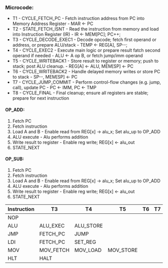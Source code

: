### Microcode:

<ul>
    <li> T1 - CYCLE_FETCH_PC        - Fetch instruction address from PC into Memory Address Register - MAR <- PC
    <li> T2 - STATE_FETCH_ISNT      - Read the instruction from memory and load into Instruction Register (IR) - IR <- MEM[PC]; PC++;
    <li> T3 - CYCLE_DECODE_EXEC1    - Decode opcode; fetch first operand or address, or prepare ALU/stack - TEMP <- REG[A], SP--;
    <li> T4 - CYCLE_EXEC2           - Execute main logic or prepare result fatch second operand if needed - ALU <- A op B, or fetch jump/imm operand
    <li> T5 - CYCLE_WRITEBACK1      - Store result to register or memory; push to stack; post ALU cleanup. - REG[A] <- ALU, MEM[SP] <- PC
    <li> T6 - CYCLE_WRITEBACK2      - Handle delayed memory writes or store PC to stack - SP--, MEM[SP] <- PC
    <li> T7 - CYCLE_JUMP_COMMIT     - Perform control-flow changes (e.g. jump, call), update PC - PC <- IMM, PC <- TMP
    <li> T8 - CYCLE_FINAL           - Final cleanup; ensure all registers are stable; prepare for next instruction
</ul>

#### OP_ADD:
<ol>
    <li> Fetch PC
    <li> Fetch instruction
    <li> Load A and B - Enable read from REG[x] -> alu_x; Set alu_up to OP_ADD
    <li> ALU execute - Alu performs addition
    <li> Write result to register - Enable reg write; REG[x] <- alu_out
    <li> STATE_NEXT
</ol>

#### OP_SUB:
<ol>
    <li> Fetch PC
    <li> Fetch instruction
    <li> Load A and B - Enable read from REG[x] -> alu_x; Set alu_up to OP_ADD
    <li> ALU execute - Alu performs addition
    <li> Write result to register - Enable reg write; REG[x] <- alu_out
    <li> STATE_NEXT
</ol>

| Instruction | T3        | T4        | T5        | T6  | T7  |
| ----------- | --------- | --------- | --------- | --- | --- |
| NOP         |           |           |           |     |     |
| ALU         | ALU_EXEC  | ALU_STORE |           |     |     |
| JMP         | FETCH_PC  | JUMP      |           |     |     |
| LDI         | FETCH_PC  | SET_REG   |           |     |     |
| MOV         | MOV_FETCH | MOV_LOAD  | MOV_STORE |     |     |
| HLT         | HALT      |           |           |     |     |